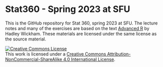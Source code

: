 # Stat360 - Spring 2023 at SFU

This is the GitHub repository for Stat 360, spring 2023 at SFU.
The lecture notes and many of the exercises are based on the text [Advanced R](https://adv-r.hadley.nz/)
by Hadley Wickham. These materials are licensed under the same license
as the source material.

<a rel="license" href="http://creativecommons.org/licenses/by-nc-sa/4.0/"><img alt="Creative Commons License" style="border-width:0" src="https://i.creativecommons.org/l/by-nc-sa/4.0/88x31.png" /></a><br />This work is licensed under a <a rel="license" href="http://creativecommons.org/licenses/by-nc-sa/4.0/">Creative Commons Attribution-NonCommercial-ShareAlike 4.0 International License</a>.
